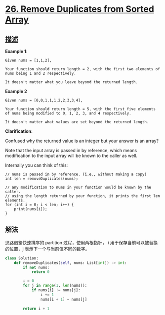 # [26. Remove Duplicates from Sorted Array](https://leetcode.com/problems/remove-duplicates-from-sorted-array/)

## [描述](https://leetcode.com/problems/remove-duplicates-from-sorted-array/)

**Example 1**:

```text
Given nums = [1,1,2],

Your function should return length = 2, with the first two elements of nums being 1 and 2 respectively.

It doesn't matter what you leave beyond the returned length.
```

**Example 2**

```text
Given nums = [0,0,1,1,1,2,2,3,3,4],

Your function should return length = 5, with the first five elements of nums being modified to 0, 1, 2, 3, and 4 respectively.

It doesn't matter what values are set beyond the returned length.
```

**Clarification:**

Confused why the returned value is an integer but your answer is an array?

Note that the input array is passed in by reference, which means modification to the input array will be known to the caller as well.

Internally you can think of this:

```text
// nums is passed in by reference. (i.e., without making a copy)
int len = removeDuplicates(nums);

// any modification to nums in your function would be known by the caller.
// using the length returned by your function, it prints the first len elements.
for (int i = 0; i < len; i++) {
    print(nums[i]);
}
```

## 解法

思路借鉴快速排序的 partition 过程，使用两根指针， i 用于保存当前可以被替换的位置，j 表示下一个与当前值不同的数字。

```python
class Solution:
    def removeDuplicates(self, nums: List[int]) -> int:
        if not nums:
            return 0

        i = 0
        for j in range(1, len(nums)):
            if nums[i] != nums[j]:
                i += 1
                nums[i + 1] = nums[j]
        
        return i + 1
```
